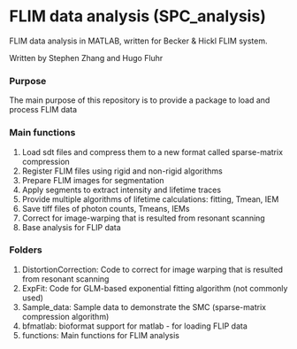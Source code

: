# FLIM data analysis (SPC_analysis)
 FLIM data analysis in MATLAB, written for Becker & Hickl FLIM system.
 
 Written by Stephen Zhang and Hugo Fluhr

### Purpose
The main purpose of this repository is to provide a package to load and process FLIM data

### Main functions
1. Load sdt files and compress them to a new format called sparse-matrix compression
2. Register FLIM files using rigid and non-rigid algorithms
3. Prepare FLIM images for segmentation
4. Apply segments to extract intensity and lifetime traces
5. Provide multiple algorithms of lifetime calculations: fitting, Tmean, IEM
6. Save tiff files of photon counts, Tmeans, IEMs
7. Correct for image-warping that is resulted from resonant scanning
8. Base analysis for FLIP data

### Folders

1. DistortionCorrection: Code to correct for image warping that is resulted from resonant scanning
2. ExpFit: Code for GLM-based exponential fitting algorithm (not commonly used)
3. Sample_data: Sample data to demonstrate the SMC (sparse-matrix compression algorithm)
4. bfmatlab: bioformat support for matlab - for loading FLIP data
5. functions: Main functions for FLIM analysis
